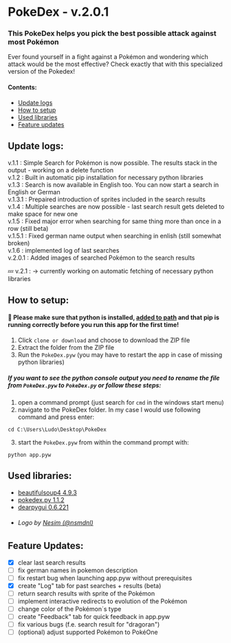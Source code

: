 # PokeDex - v.2.0.1
### This PokeDex helps you pick the best possible attack against most Pokémon
Ever found yourself in a fight against a Pokémon and wondering which attack would be the most effective? Check exactly that with this specialized version of the Pokedex!

#### Contents:  
 - [Update logs](https://github.com/infinitel8p/PokeDex#update-logs)
 - [How to setup](https://github.com/infinitel8p/PokeDex#how-to-setup)
 - [Used libraries](https://github.com/infinitel8p/PokeDex#used-libraries)
 - [Feature updates](https://github.com/infinitel8p/PokeDex#feature-updates)

## Update logs:
v.1.1 : Simple Search for Pokémon is now possible. The results stack in the output - working on a delete function  
v.1.2 : Built in automatic pip installation for necessary python libraries  
v.1.3 : Search is now available in English too. You can now start a search in English or German  
v.1.3.1 : Prepaired introduction of sprites included in the search results  
v.1.4 : Multiple searches are now possible - last search result gets deleted to make space for new one  
v.1.5 : Fixed major error when searching for same thing more than once in a row (still beta)  
v.1.5.1 : Fixed german name output when searching in enlish (still somewhat broken)  
v.1.6 : implemented log of last searches  
v.2.0.1 : Added images of searched Pokémon to the search results

:zzz: v.2.1 : → currently working on automatic fetching of necessary python libraries

## How to setup:  
#### :snake: Please make sure that python is installed, [added to path](https://datatofish.com/add-python-to-windows-path/) and that pip is running correctly before you run this app for the first time!  

1. Click ```clone or download``` and choose to download the ZIP file
2. Extract the folder from the ZIP file
3. Run the ```PokeDex.pyw``` (you may have to restart the app in case of missing python libraries)

##### If you want to see the python console output you need to rename the file from ```PokeDex.pyw``` to ```PokeDex.py``` or follow these steps:  

1. open a command prompt (just search for ```cmd``` in the windows start menu)
2. navigate to the PokeDex folder. In my case I would use following command and press enter:
```shell
cd C:\Users\Ludo\Desktop\PokeDex 
```  
3. start the ```PokeDex.pyw``` from within the command prompt with:
```shell
python app.pyw
```  

## Used libraries: 
- [beautifulsoup4 4.9.3](https://pypi.org/project/beautifulsoup4/)
- [pokedex.py 1.1.2](https://pypi.org/project/pokedex.py/)
- [dearpygui 0.6.221](https://pypi.org/project/dearpygui/)
- ###### Logo by [Nesim (@nsmdnl)](https://github.com/nsmdnl)

## Feature Updates:
- [x] clear last search results
- [ ] fix german names in pokemon description
- [ ] fix restart bug when launching app.pyw without prerequisites
- [x] create "Log" tab for past searches + results (beta)
- [ ] return search results with sprite of the Pokémon
- [ ] implement interactive redirects to evolution of the Pokémon
- [ ] change color of the Pokémon´s type
- [ ] create "Feedback" tab for quick feedback in app.pyw
- [ ] fix various bugs (f.e. search result for "dragoran")
- [ ] \(optional) adjust supported Pokémon to PokéOne
